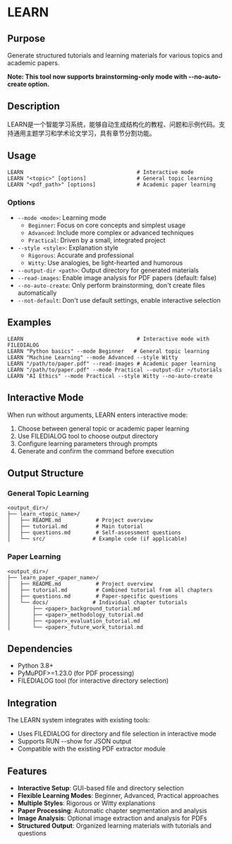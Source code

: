 # LEARN

## Purpose
Generate structured tutorials and learning materials for various topics and academic papers.

**Note: This tool now supports brainstorming-only mode with --no-auto-create option.**

## Description
LEARN是一个智能学习系统，能够自动生成结构化的教程、问题和示例代码。支持通用主题学习和学术论文学习，具有章节分割功能。

## Usage
```
LEARN                                    # Interactive mode
LEARN "<topic>" [options]                # General topic learning
LEARN "<pdf_path>" [options]             # Academic paper learning
```

### Options
- `--mode <mode>`: Learning mode
  - `Beginner`: Focus on core concepts and simplest usage
  - `Advanced`: Include more complex or advanced techniques  
  - `Practical`: Driven by a small, integrated project
- `--style <style>`: Explanation style
  - `Rigorous`: Accurate and professional
  - `Witty`: Use analogies, be light-hearted and humorous
- `--output-dir <path>`: Output directory for generated materials
- `--read-images`: Enable image analysis for PDF papers (default: false)
- `--no-auto-create`: Only perform brainstorming, don't create files automatically
- `--not-default`: Don't use default settings, enable interactive selection

## Examples
```
LEARN                                    # Interactive mode with FILEDIALOG
LEARN "Python basics" --mode Beginner   # General topic learning
LEARN "Machine Learning" --mode Advanced --style Witty
LEARN "/path/to/paper.pdf" --read-images # Academic paper learning
LEARN "/path/to/paper.pdf" --mode Practical --output-dir ~/tutorials
LEARN "AI Ethics" --mode Practical --style Witty --no-auto-create
```

## Interactive Mode
When run without arguments, LEARN enters interactive mode:
1. Choose between general topic or academic paper learning
2. Use FILEDIALOG tool to choose output directory
3. Configure learning parameters through prompts
4. Generate and confirm the command before execution

## Output Structure
### General Topic Learning
```
<output_dir>/
├── learn_<topic_name>/
│   ├── README.md           # Project overview
│   ├── tutorial.md         # Main tutorial
│   ├── questions.md        # Self-assessment questions
│   └── src/               # Example code (if applicable)
```

### Paper Learning
```
<output_dir>/
├── learn_paper_<paper_name>/
│   ├── README.md           # Project overview
│   ├── tutorial.md         # Combined tutorial from all chapters
│   ├── questions.md        # Paper-specific questions
│   └── docs/              # Individual chapter tutorials
│       ├── <paper>_background_tutorial.md
│       ├── <paper>_methodology_tutorial.md
│       ├── <paper>_evaluation_tutorial.md
│       └── <paper>_future_work_tutorial.md
```

## Dependencies
- Python 3.8+
- PyMuPDF>=1.23.0 (for PDF processing)
- FILEDIALOG tool (for interactive directory selection)

## Integration
The LEARN system integrates with existing tools:
- Uses FILEDIALOG for directory and file selection in interactive mode
- Supports RUN --show for JSON output
- Compatible with the existing PDF extractor module

## Features
- **Interactive Setup**: GUI-based file and directory selection
- **Flexible Learning Modes**: Beginner, Advanced, Practical approaches
- **Multiple Styles**: Rigorous or Witty explanations
- **Paper Processing**: Automatic chapter segmentation and analysis
- **Image Analysis**: Optional image extraction and analysis for PDFs
- **Structured Output**: Organized learning materials with tutorials and questions 
